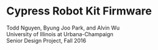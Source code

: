# Cypress Robot Kit Firmware
Todd Nguyen, Byung Joo Park, and Alvin Wu  
University of Illinois at Urbana-Champaign  
Senior Design Project, Fall 2016
